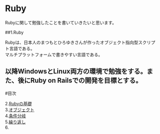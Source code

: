 # Ruby

Rubyに関して勉強したことを書いていきたいと思います。  

##1.Ruby  

Rubyは、日本人のまつもとひろゆきさんが作ったオブジェクト指向型スクリプト言語である。  
マルチプラットフォームで書きやすい言語である。

以降WindowsとLinux両方の環境で勉強をする。また、後にRuby on Railsでの開発を目標とする。
  ---

#目次

2.[Rubyの基礎](/Text/Ruby2.md)  
3.[オブジェクト](/Text/Ruby3.md)  
4.[条件分岐](/Text/Ruby4.md)  
5.[繰り返し](/Text/Ruby5.md)  
6.

